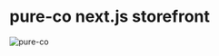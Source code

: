 # pure-co next.js storefront

![pure-co](https://img.shields.io/github/actions/workflow/status/glassesarms/pure-co-next/build.yml?label=pure-co&style=social)
